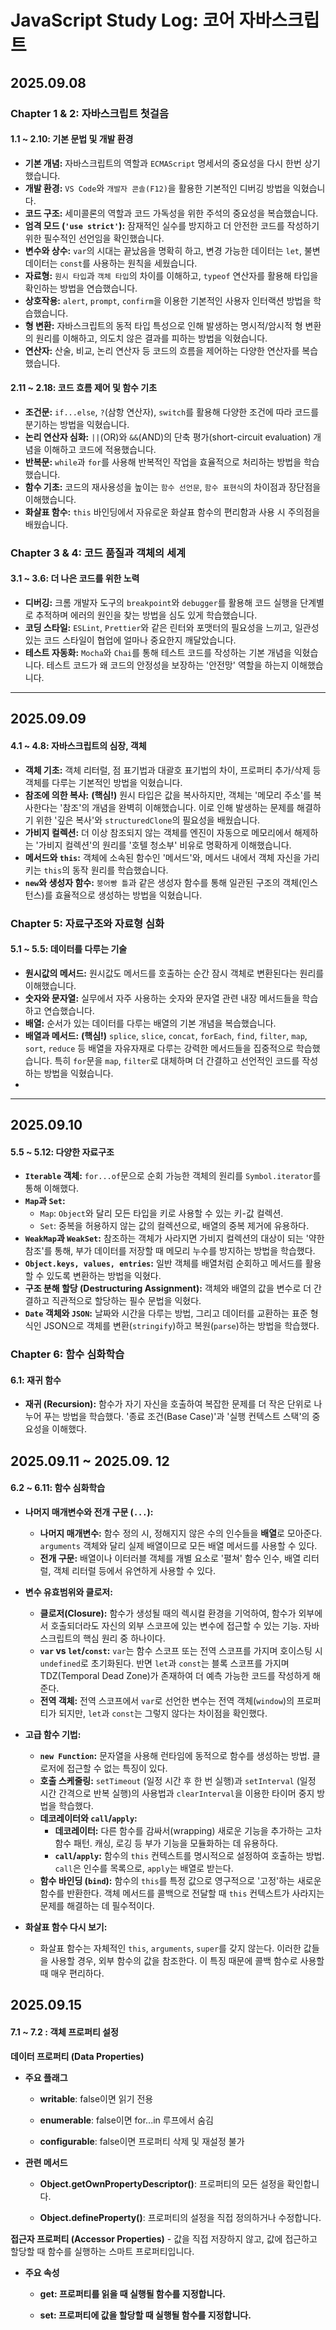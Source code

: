 # JavaScript Study Log: 코어 자바스크립트

## 2025.09.08

### Chapter 1 & 2: 자바스크립트 첫걸음

#### 1.1 ~ 2.10: 기본 문법 및 개발 환경
- **기본 개념:** 자바스크립트의 역할과 `ECMAScript` 명세서의 중요성을 다시 한번 상기했습니다.
- **개발 환경:** `VS Code`와 `개발자 콘솔(F12)`을 활용한 기본적인 디버깅 방법을 익혔습니다.
- **코드 구조:** 세미콜론의 역할과 코드 가독성을 위한 주석의 중요성을 복습했습니다.
- **엄격 모드 (`'use strict'`):** 잠재적인 실수를 방지하고 더 안전한 코드를 작성하기 위한 필수적인 선언임을 확인했습니다.
- **변수와 상수:** `var`의 시대는 끝났음을 명확히 하고, 변경 가능한 데이터는 `let`, 불변 데이터는 `const`를 사용하는 원칙을 세웠습니다.
- **자료형:** `원시 타입`과 `객체 타입`의 차이를 이해하고, `typeof` 연산자를 활용해 타입을 확인하는 방법을 연습했습니다.
- **상호작용:** `alert`, `prompt`, `confirm`을 이용한 기본적인 사용자 인터랙션 방법을 학습했습니다.
- **형 변환:** 자바스크립트의 동적 타입 특성으로 인해 발생하는 명시적/암시적 형 변환의 원리를 이해하고, 의도치 않은 결과를 피하는 방법을 익혔습니다.
- **연산자:** 산술, 비교, 논리 연산자 등 코드의 흐름을 제어하는 다양한 연산자를 복습했습니다.

#### 2.11 ~ 2.18: 코드 흐름 제어 및 함수 기초
- **조건문:** `if...else`, `?`(삼항 연산자), `switch`를 활용해 다양한 조건에 따라 코드를 분기하는 방법을 익혔습니다.
- **논리 연산자 심화:** `||`(OR)와 `&&`(AND)의 단축 평가(short-circuit evaluation) 개념을 이해하고 코드에 적용했습니다.
- **반복문:** `while`과 `for`를 사용해 반복적인 작업을 효율적으로 처리하는 방법을 학습했습니다.
- **함수 기초:** 코드의 재사용성을 높이는 `함수 선언문`, `함수 표현식`의 차이점과 장단점을 이해했습니다.
- **화살표 함수:** `this` 바인딩에서 자유로운 화살표 함수의 편리함과 사용 시 주의점을 배웠습니다.


### Chapter 3 & 4: 코드 품질과 객체의 세계

#### 3.1 ~ 3.6: 더 나은 코드를 위한 노력
- **디버깅:** 크롬 개발자 도구의 `breakpoint`와 `debugger`를 활용해 코드 실행을 단계별로 추적하며 에러의 원인을 찾는 방법을 심도 있게 학습했습니다.
- **코딩 스타일:** `ESLint`, `Prettier`와 같은 린터와 포맷터의 필요성을 느끼고, 일관성 있는 코드 스타일이 협업에 얼마나 중요한지 깨달았습니다.
- **테스트 자동화:** `Mocha`와 `Chai`를 통해 테스트 코드를 작성하는 기본 개념을 익혔습니다. 테스트 코드가 왜 코드의 안정성을 보장하는 '안전망' 역할을 하는지 이해했습니다.

---
## 2025.09.09

#### 4.1 ~ 4.8: 자바스크립트의 심장, 객체
- **객체 기초:** 객체 리터럴, 점 표기법과 대괄호 표기법의 차이, 프로퍼티 추가/삭제 등 객체를 다루는 기본적인 방법을 익혔습니다.
- **참조에 의한 복사:** **(핵심!)** 원시 타입은 값을 복사하지만, 객체는 '메모리 주소'를 복사한다는 '참조'의 개념을 완벽히 이해했습니다. 이로 인해 발생하는 문제를 해결하기 위한 '깊은 복사'와 `structuredClone`의 필요성을 배웠습니다.
- **가비지 컬렉션:** 더 이상 참조되지 않는 객체를 엔진이 자동으로 메모리에서 해제하는 '가비지 컬렉션'의 원리를 '호텔 청소부' 비유로 명확하게 이해했습니다.
- **메서드와 `this`:** 객체에 소속된 함수인 '메서드'와, 메서드 내에서 객체 자신을 가리키는 `this`의 동작 원리를 학습했습니다.
- **`new`와 생성자 함수:** `붕어빵 틀`과 같은 생성자 함수를 통해 일관된 구조의 객체(인스턴스)를 효율적으로 생성하는 방법을 익혔습니다.


### Chapter 5: 자료구조와 자료형 심화

#### 5.1 ~ 5.5: 데이터를 다루는 기술
- **원시값의 메서드:** 원시값도 메서드를 호출하는 순간 잠시 객체로 변환된다는 원리를 이해했습니다.
- **숫자와 문자열:** 실무에서 자주 사용하는 숫자와 문자열 관련 내장 메서드들을 학습하고 연습했습니다.
- **배열:** 순서가 있는 데이터를 다루는 배열의 기본 개념을 복습했습니다.
- **배열과 메서드:** **(핵심!)** `splice`, `slice`, `concat`, `forEach`, `find`, `filter`, `map`, `sort`, `reduce` 등 배열을 자유자재로 다루는 강력한 메서드들을 집중적으로 학습했습니다. 특히 `for`문을 `map`, `filter`로 대체하며 더 간결하고 선언적인 코드를 작성하는 방법을 익혔습니다.
- 
---
## 2025.09.10
#### 5.5 ~ 5.12: 다양한 자료구조
-   **`Iterable` 객체:** `for...of`문으로 순회 가능한 객체의 원리를 `Symbol.iterator`를 통해 이해했다.
-   **`Map`과 `Set`:**
    -   `Map`: `Object`와 달리 모든 타입을 키로 사용할 수 있는 키-값 컬렉션.
    -   `Set`: 중복을 허용하지 않는 값의 컬렉션으로, 배열의 중복 제거에 유용하다.
-   **`WeakMap`과 `WeakSet`:** 참조하는 객체가 사라지면 가비지 컬렉션의 대상이 되는 '약한 참조'를 통해, 부가 데이터를 저장할 때 메모리 누수를 방지하는 방법을 학습했다.
-   **`Object.keys, values, entries`:** 일반 객체를 배열처럼 순회하고 메서드를 활용할 수 있도록 변환하는 방법을 익혔다.
-   **구조 분해 할당 (Destructuring Assignment):** 객체와 배열의 값을 변수로 더 간결하고 직관적으로 할당하는 필수 문법을 익혔다.
-   **`Date` 객체와 `JSON`:** 날짜와 시간을 다루는 방법, 그리고 데이터를 교환하는 표준 형식인 JSON으로 객체를 변환(`stringify`)하고 복원(`parse`)하는 방법을 학습했다.

### Chapter 6: 함수 심화학습
#### 6.1: 재귀 함수
-   **재귀 (Recursion):** 함수가 자기 자신을 호출하여 복잡한 문제를 더 작은 단위로 나누어 푸는 방법을 학습했다. '종료 조건(Base Case)'과 '실행 컨텍스트 스택'의 중요성을 이해했다.

## 2025.09.11 ~ 2025.09. 12
#### 6.2 ~ 6.11: 함수 심화학습
-   **나머지 매개변수와 전개 구문 (`...`):**
    -   **나머지 매개변수:** 함수 정의 시, 정해지지 않은 수의 인수들을 **배열**로 모아준다. `arguments` 객체와 달리 실제 배열이므로 모든 배열 메서드를 사용할 수 있다.
    -   **전개 구문:** 배열이나 이터러블 객체를 개별 요소로 '펼쳐' 함수 인수, 배열 리터럴, 객체 리터럴 등에서 유연하게 사용할 수 있다.

-   **변수 유효범위와 클로저:**
    -   **클로저(Closure):** 함수가 생성될 때의 렉시컬 환경을 기억하여, 함수가 외부에서 호출되더라도 자신의 외부 스코프에 있는 변수에 접근할 수 있는 기능. 자바스크립트의 핵심 원리 중 하나이다.
    -   **`var` vs `let`/`const`:** `var`는 함수 스코프 또는 전역 스코프를 가지며 호이스팅 시 `undefined`로 초기화된다. 반면 `let`과 `const`는 블록 스코프를 가지며 TDZ(Temporal Dead Zone)가 존재하여 더 예측 가능한 코드를 작성하게 해준다.
    -   **전역 객체:** 전역 스코프에서 `var`로 선언한 변수는 전역 객체(`window`)의 프로퍼티가 되지만, `let`과 `const`는 그렇지 않다는 차이점을 확인했다.

-   **고급 함수 기법:**
    -   **`new Function`:** 문자열을 사용해 런타임에 동적으로 함수를 생성하는 방법. 클로저에 접근할 수 없는 특징이 있다.
    -   **호출 스케줄링:** `setTimeout` (일정 시간 후 한 번 실행)과 `setInterval` (일정 시간 간격으로 반복 실행)의 사용법과 `clearInterval`을 이용한 타이머 중지 방법을 학습했다.
    -   **데코레이터와 `call`/`apply`:**
        -   **데코레이터:** 다른 함수를 감싸서(wrapping) 새로운 기능을 추가하는 고차 함수 패턴. 캐싱, 로깅 등 부가 기능을 모듈화하는 데 유용하다.
        -   **`call`/`apply`:** 함수의 `this` 컨텍스트를 명시적으로 설정하여 호출하는 방법. `call`은 인수를 목록으로, `apply`는 배열로 받는다.
    -   **함수 바인딩 (`bind`):** 함수의 `this`를 특정 값으로 영구적으로 '고정'하는 새로운 함수를 반환한다. 객체 메서드를 콜백으로 전달할 때 `this` 컨텍스트가 사라지는 문제를 해결하는 데 필수적이다.

-   **화살표 함수 다시 보기:**
    -   화살표 함수는 자체적인 `this`, `arguments`, `super`를 갖지 않는다. 이러한 값들을 사용할 경우, 외부 함수의 값을 참조한다. 이 특징 때문에 콜백 함수로 사용할 때 매우 편리하다.

## 2025.09.15
#### 7.1 ~ 7.2 : 객체 프로퍼티 설정
**데이터 프로퍼티 (Data Properties)**
-   **주요 플래그**

    -   **writable**: false이면 읽기 전용

    -   **enumerable**: false이면 for...in 루프에서 숨김

    -   **configurable**: false이면 프로퍼티 삭제 및 재설정 불가

-   **관련 메서드**

    -   **Object.getOwnPropertyDescriptor()**: 프로퍼티의 모든 설정을 확인합니다.

    -   **Object.defineProperty()**: 프로퍼티의 설정을 직접 정의하거나 수정합니다.

**접근자 프로퍼티 (Accessor Properties)**
    -   값을 직접 저장하지 않고, 값에 접근하고 할당할 때 함수를 실행하는 스마트 프로퍼티입니다.

-   **주요 속성**

    -   **get: 프로퍼티를 읽을 때 실행될 함수를 지정합니다.**

    -   **set: 프로퍼티에 값을 할당할 때 실행될 함수를 지정합니다.**
